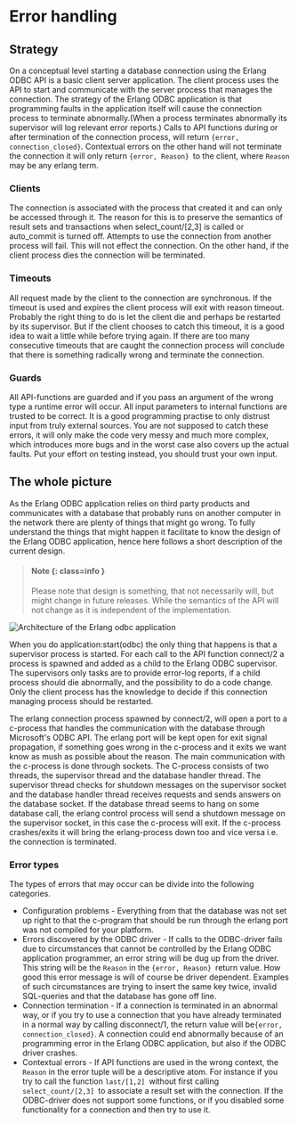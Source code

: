 # Error handling

## Strategy

On a conceptual level starting a database connection using the Erlang ODBC API is a basic client server application. The client process uses the API to start and communicate with the server process that manages the connection. The strategy of the Erlang ODBC application is that programming faults in the application itself will cause the connection process to terminate abnormally.(When a process terminates abnormally its supervisor will log relevant error reports.) Calls to API functions during or after termination of the connection process, will return `{error, connection_closed}`. Contextual errors on the other hand will not terminate the connection it will only return `{error, Reason} `to the client, where `Reason` may be any erlang term.

### Clients

The connection is associated with the process that created it and can only be accessed through it. The reason for this is to preserve the semantics of result sets and transactions when select_count/\[2,3] is called or auto_commit is turned off. Attempts to use the connection from another process will fail. This will not effect the connection. On the other hand, if the client process dies the connection will be terminated.

### Timeouts

All request made by the client to the connection are synchronous. If the timeout is used and expires the client process will exit with reason timeout. Probably the right thing to do is let the client die and perhaps be restarted by its supervisor. But if the client chooses to catch this timeout, it is a good idea to wait a little while before trying again. If there are too many consecutive timeouts that are caught the connection process will conclude that there is something radically wrong and terminate the connection.

### Guards

All API-functions are guarded and if you pass an argument of the wrong type a runtime error will occur. All input parameters to internal functions are trusted to be correct. It is a good programming practise to only distrust input from truly external sources. You are not supposed to catch these errors, it will only make the code very messy and much more complex, which introduces more bugs and in the worst case also covers up the actual faults. Put your effort on testing instead, you should trust your own input.

## The whole picture

As the Erlang ODBC application relies on third party products and communicates with a database that probably runs on another computer in the network there are plenty of things that might go wrong. To fully understand the things that might happen it facilitate to know the design of the Erlang ODBC application, hence here follows a short description of the current design.

> #### Note {: class=info }
> Please note that design is something, that not necessarily will, but might change in future releases. While the semantics of the API will not change as it is independent of the implementation.

![Architecture of the Erlang odbc application](assets/odbc_app_arc.gif "Architecture of the Erlang odbc application")

When you do application:start(odbc) the only thing that happens is that a supervisor process is started. For each call to the API function connect/2 a process is spawned and added as a child to the Erlang ODBC supervisor. The supervisors only tasks are to provide error-log reports, if a child process should die abnormally, and the possibility to do a code change. Only the client process has the knowledge to decide if this connection managing process should be restarted.

The erlang connection process spawned by connect/2, will open a port to a c-process that handles the communication with the database through Microsoft's ODBC API. The erlang port will be kept open for exit signal propagation, if something goes wrong in the c-process and it exits we want know as mush as possible about the reason. The main communication with the c-process is done through sockets. The C-process consists of two threads, the supervisor thread and the database handler thread. The supervisor thread checks for shutdown messages on the supervisor socket and the database handler thread receives requests and sends answers on the database socket. If the database thread seems to hang on some database call, the erlang control process will send a shutdown message on the supervisor socket, in this case the c-process will exit. If the c-process crashes/exits it will bring the erlang-process down too and vice versa i.e. the connection is terminated.

### Error types

The types of errors that may occur can be divide into the following categories.

* Configuration problems - Everything from that the database was not set up right to that the c-program that should be run through the erlang port was not compiled for your platform.
* Errors discovered by the ODBC driver - If calls to the ODBC-driver fails due to circumstances that cannot be controlled by the Erlang ODBC application programmer, an error string will be dug up from the driver. This string will be the `Reason` in the `{error, Reason} `return value. How good this error message is will of course be driver dependent. Examples of such circumstances are trying to insert the same key twice, invalid SQL-queries and that the database has gone off line.
* Connection termination - If a connection is terminated in an abnormal way, or if you try to use a connection that you have already terminated in a normal way by calling disconnect/1, the return value will be`{error, connection_closed}`. A connection could end abnormally because of an programming error in the Erlang ODBC application, but also if the ODBC driver crashes.
* Contextual errors - If API functions are used in the wrong context, the `Reason` in the error tuple will be a descriptive atom. For instance if you try to call the function `last/[1,2] `without first calling `select_count/[2,3] `to associate a result set with the connection. If the ODBC-driver does not support some functions, or if you disabled some functionality for a connection and then try to use it.
